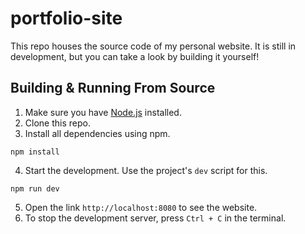 # portfolio-site

This repo houses the source code of my personal website. It is still in development, but you can take a look by building it yourself!

## Building & Running From Source
1. Make sure you have [Node.js](https://www.nodejs.org) installed.
2. Clone this repo.
3. Install all dependencies using npm.
```
npm install
```
4. Start the development. Use the project's `dev` script for this.
```
npm run dev
```
5. Open the link `http://localhost:8080` to see the website.
6. To stop the development server, press `Ctrl + C` in the terminal.